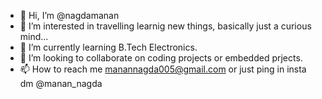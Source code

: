 - 👋 Hi, I’m @nagdamanan
- 👀 I’m interested in travelling learnig new things, basically just a curious mind...
- 🌱 I’m currently learning B.Tech Electronics.
- 💞️ I’m looking to collaborate on coding projects or embedded prjects.
- 📫 How to reach me manannagda005@gmail.com or just ping in insta dm @manan_nagda

<!---
nagdamanan/nagdamanan is a ✨ special ✨ repository because its `README.md` (this file) appears on your GitHub profile.
You can click the Preview link to take a look at your changes.
--->
